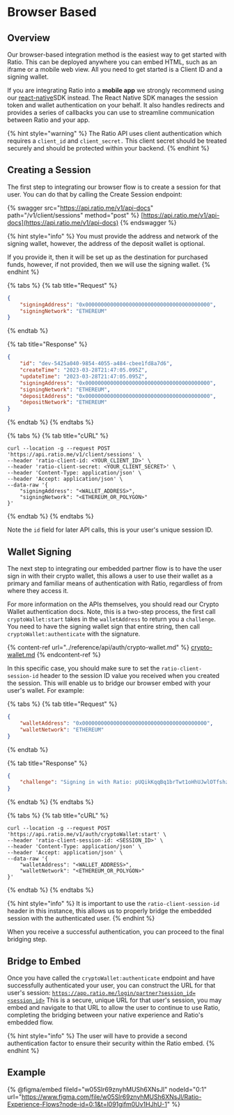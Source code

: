 # Browser Based

## Overview

Our browser-based integration method is the easiest way to get started with Ratio. This can be deployed anywhere you can embed HTML, such as an iframe or a mobile web view. All you need to get started is a Client ID and a signing wallet.

If you are integrating Ratio into a **mobile app** we strongly recommend using our [react-native](react-native/ "mention")SDK instead.  The React Native SDK manages the session token and wallet authentication on your behalf.  It also handles redirects and provides a series of callbacks you can use to streamline communication between Ratio and your app.&#x20;

{% hint style="warning" %}
The Ratio API uses client authentication which requires a `client_id` and `client_secret.` This client secret should be treated securely and should be protected within your backend.
{% endhint %}

## Creating a Session

The first step to integrating our browser flow is to create a session for that user. You can do that by calling the Create Session endpoint:

{% swagger src="https://api.ratio.me/v1/api-docs" path="/v1/client/sessions" method="post" %}
[https://api.ratio.me/v1/api-docs](https://api.ratio.me/v1/api-docs)
{% endswagger %}

{% hint style="info" %}
You must provide the address and network of the signing wallet, however, the address of the deposit wallet is optional.&#x20;

If you provide it, then it will be set up as the destination for purchased funds, however, if not provided, then we will use the signing wallet.
{% endhint %}

{% tabs %}
{% tab title="Request" %}
```json
{
    "signingAddress": "0x0000000000000000000000000000000000000000",
    "signingNetwork": "ETHEREUM"
}
```
{% endtab %}

{% tab title="Response" %}
```json
{
    "id": "dev-5425a040-9854-4055-a484-cbee1fd8a7d6",
    "createTime": "2023-03-28T21:47:05.095Z",
    "updateTime": "2023-03-28T21:47:05.095Z",
    "signingAddress": "0x0000000000000000000000000000000000000000",
    "signingNetwork": "ETHEREUM",
    "depositAddress": "0x0000000000000000000000000000000000000000",
    "depositNetwork": "ETHEREUM"
}
```
{% endtab %}
{% endtabs %}

{% tabs %}
{% tab title="cURL" %}
```shell
curl --location -g --request POST 'https://api.ratio.me/v1/client/sessions' \
--header 'ratio-client-id: <YOUR_CLIENT_ID>' \
--header 'ratio-client-secret: <YOUR_CLIENT_SECRET>' \
--header 'Content-Type: application/json' \
--header 'Accept: application/json' \
--data-raw '{
    "signingAddress": "<WALLET_ADDRESS>",
    "signingNetwork": "<ETHEREUM_OR_POLYGON>"
}'
```
{% endtab %}
{% endtabs %}

Note the `id` field for later API calls, this is your user's unique session ID.

## Wallet Signing

The next step to integrating our embedded partner flow is to have the user sign in with their crypto wallet, this allows a user to use their wallet as a primary and familiar means of authentication with Ratio, regardless of from where they access it.&#x20;

For more information on the APIs themselves, you should read our Crypto Wallet authentication docs. Note, this is a two-step process, the first call `cryptoWallet:start` takes in the `walletAddress` to return you a `challenge`. You need to have the signing wallet sign that entire string, then call `cryptoWallet:authenticate` with the signature.

{% content-ref url="../reference/api/auth/crypto-wallet.md" %}
[crypto-wallet.md](../reference/api/auth/crypto-wallet.md)
{% endcontent-ref %}

In this specific case, you should make sure to set the `ratio-client-session-id` header to the session ID value you received when you created the session. This will enable us to bridge our browser embed with your user's wallet. For example:

{% tabs %}
{% tab title="Request" %}
```json
{
    "walletAddress": "0x0000000000000000000000000000000000000000",
    "walletNetwork": "ETHEREUM"
}
```
{% endtab %}

{% tab title="Response" %}
```json
{
    "challenge": "Signing in with Ratio: pUQikKqqBq1brTwt1oHhUJwlOTfshzfMEAsJaH7x1MOdN7QMOooFfj-Aujmi7sb0wJnvYqtmZtlszKdH"
}
```
{% endtab %}
{% endtabs %}

{% tabs %}
{% tab title="cURL" %}
```shell
curl --location -g --request POST 'https://api.ratio.me/v1/auth/cryptoWallet:start' \
--header 'ratio-client-session-id: <SESSION_ID>' \
--header 'Content-Type: application/json' \
--header 'Accept: application/json' \
--data-raw '{
    "walletAddress": "<WALLET_ADDRESS>",
    "walletNetwork": "<ETHEREUM_OR_POLYGON>"
}'
```
{% endtab %}
{% endtabs %}

{% hint style="info" %}
It is important to use the `ratio-client-session-id` header in this instance, this allows us to properly bridge the embedded session with the authenticated user.
{% endhint %}

When you receive a successful authentication, you can proceed to the final bridging step.

## Bridge to Embed

Once you have called the `cryptoWallet:authenticate` endpoint and have successfully authenticated your user, you can construct the URL for that user's session: [`https://app.ratio.me/login/partner?session_id=<session_id>`](https://app.ratio.me/login/partner?session\_id=%3Csession\_id%3E) This is a secure, unique URL for that user's session, you may embed and navigate to that URL to allow the user to continue to use Ratio, completing the bridging between your native experience and Ratio's embedded flow.

{% hint style="info" %}
The user will have to provide a second authentication factor to ensure their security within the Ratio embed.
{% endhint %}

## Example

{% @figma/embed fileId="w05Slr69znyhMUSh6XNsJl" nodeId="0:1" url="https://www.figma.com/file/w05Slr69znyhMUSh6XNsJl/Ratio-Experience-Flows?node-id=0:1&t=l091gifm0Uv1HJhU-1" %}
